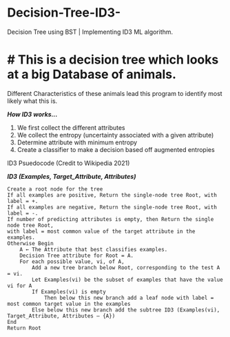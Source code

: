 # Decision-Tree-ID3-
Decision Tree using BST |  Implementing ID3 ML algorithm.

# # This is a decision tree which looks at a big Database of animals.

Different Characteristics of these animals lead this program to identify most likely what this is.



***How ID3 works...***
1. We first collect the different attributes
2. We collect the entropy (uncertainty associated with a given attribute)
3. Determine attribute with minimum entropy 
4. Create a classifier to make a decision based off augmented entropies



ID3 Psuedocode (Credit to Wikipedia 2021)

***ID3 (Examples, Target_Attribute, Attributes)***
    
    Create a root node for the tree
    If all examples are positive, Return the single-node tree Root, with label = +.
    If all examples are negative, Return the single-node tree Root, with label = -.
    If number of predicting attributes is empty, then Return the single node tree Root,
    with label = most common value of the target attribute in the examples.
    Otherwise Begin
        A ← The Attribute that best classifies examples.
        Decision Tree attribute for Root = A.
        For each possible value, vi, of A,
            Add a new tree branch below Root, corresponding to the test A = vi.
            Let Examples(vi) be the subset of examples that have the value vi for A
            If Examples(vi) is empty
                Then below this new branch add a leaf node with label = most common target value in the examples
            Else below this new branch add the subtree ID3 (Examples(vi), Target_Attribute, Attributes – {A})
    End
    Return Root
    



    
 
 
